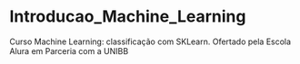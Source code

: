 # Introducao_Machine_Learning
Curso Machine Learning: classificação com SKLearn. Ofertado pela Escola Alura em Parceria com a UNIBB
